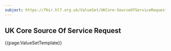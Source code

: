 ```yaml
---
subject: https://fhir.hl7.org.uk/ValueSet/UKCore-SourceOfServiceRequest
---
```

## UK Core Source Of Service Request

{{page:ValueSetTemplate}}